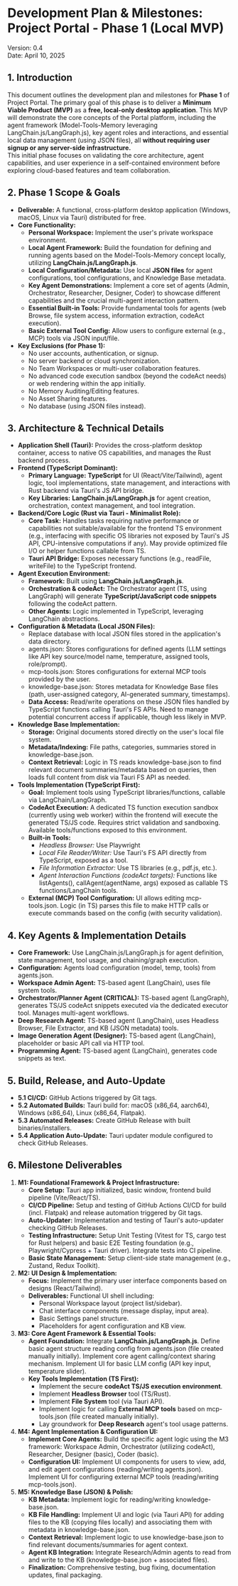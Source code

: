 # Development Plan & Milestones: Project Portal - Phase 1 (Local MVP)

Version: 0.4  
Date: April 10, 2025

## 1. Introduction

This document outlines the development plan and milestones for **Phase 1** of Project Portal. The primary goal of this phase is to deliver a **Minimum Viable Product (MVP)** as a **free, local-only desktop application**. This MVP will demonstrate the core concepts of the Portal platform, including the agent framework (Model-Tools-Memory leveraging LangChain.js/LangGraph.js), key agent roles and interactions, and essential local data management (using JSON files), all **without requiring user signup or any server-side infrastructure.**  
This initial phase focuses on validating the core architecture, agent capabilities, and user experience in a self-contained environment before exploring cloud-based features and team collaboration.

## 2. Phase 1 Scope & Goals

* **Deliverable:** A functional, cross-platform desktop application (Windows, macOS, Linux via Tauri) distributed for free.  
* **Core Functionality:**  
  * **Personal Workspace:** Implement the user's private workspace environment.  
  * **Local Agent Framework:** Build the foundation for defining and running agents based on the Model-Tools-Memory concept locally, utilizing **LangChain.js/LangGraph.js**.  
  * **Local Configuration/Metadata:** Use local **JSON files** for agent configurations, tool configurations, and Knowledge Base metadata.  
  * **Key Agent Demonstrations:** Implement a core set of agents (Admin, Orchestrator, Researcher, Designer, Coder) to showcase different capabilities and the crucial multi-agent interaction pattern.  
  * **Essential Built-in Tools:** Provide fundamental tools for agents (web Browse, file system access, information extraction, codeAct execution).  
  * **Basic External Tool Config:** Allow users to configure external (e.g., MCP) tools via JSON input/file.  
* **Key Exclusions (for Phase 1):**  
  * No user accounts, authentication, or signup.  
  * No server backend or cloud synchronization.  
  * No Team Workspaces or multi-user collaboration features.  
  * No advanced code execution sandbox (beyond the codeAct needs) or web rendering within the app initially.  
  * No Memory Auditing/Editing features.  
  * No Asset Sharing features.  
  * No database (using JSON files instead).

## 3. Architecture & Technical Details

* **Application Shell (Tauri):** Provides the cross-platform desktop container, access to native OS capabilities, and manages the Rust backend process.  
* **Frontend (TypeScript Dominant):**  
  * **Primary Language:** **TypeScript** for UI (React/Vite/Tailwind), agent logic, tool implementations, state management, and interactions with Rust backend via Tauri's JS API bridge.  
  * **Key Libraries:** **LangChain.js/LangGraph.js** for agent creation, orchestration, context management, and tool integration.  
* **Backend/Core Logic (Rust via Tauri - Minimalist Role):**  
  * **Core Task:** Handles tasks requiring native performance or capabilities not suitable/available for the frontend TS environment (e.g., interfacing with specific OS libraries not exposed by Tauri's JS API, CPU-intensive computations if any). May provide optimized file I/O or helper functions callable from TS.  
  * **Tauri API Bridge:** Exposes necessary functions (e.g., readFile, writeFile) to the TypeScript frontend.  
* **Agent Execution Environment:**  
  * **Framework:** Built using **LangChain.js/LangGraph.js**.  
  * **Orchestration & codeAct:** The Orchestrator agent (TS, using LangGraph) will generate **TypeScript/JavaScript code snippets** following the codeAct pattern.  
  * **Other Agents:** Logic implemented in TypeScript, leveraging LangChain abstractions.  
* **Configuration & Metadata (Local JSON Files):**  
  * Replace database with local JSON files stored in the application's data directory.  
  * agents.json: Stores configurations for defined agents (LLM settings like API key source/model name, temperature, assigned tools, role/prompt).  
  * mcp-tools.json: Stores configurations for external MCP tools provided by the user.  
  * knowledge-base.json: Stores metadata for Knowledge Base files (path, user-assigned category, AI-generated summary, timestamps).  
  * **Data Access:** Read/write operations on these JSON files handled by TypeScript functions calling Tauri's FS APIs. Need to manage potential concurrent access if applicable, though less likely in MVP.  
* **Knowledge Base Implementation:**  
  * **Storage:** Original documents stored directly on the user's local file system.  
  * **Metadata/Indexing:** File paths, categories, summaries stored in knowledge-base.json.  
  * **Context Retrieval:** Logic in TS reads knowledge-base.json to find relevant document summaries/metadata based on queries, then loads full content from disk via Tauri FS API as needed.  
* **Tools Implementation (TypeScript First):**  
  * **Goal:** Implement tools using TypeScript libraries/functions, callable via LangChain/LangGraph.  
  * **CodeAct Execution:** A dedicated TS function execution sandbox (currently using web worker) within the frontend will execute the generated TS/JS code. Requires strict validation and sandboxing. Available tools/functions exposed to this environment.  
  * **Built-in Tools:**  
    * *Headless Browser:* Use Playwright  
    * *Local File Reader/Writer:* Use Tauri's FS API directly from TypeScript, exposed as a tool.  
    * *File Information Extractor:* Use TS libraries (e.g., pdf.js, etc.).  
    * *Agent Interaction Functions (codeAct targets):* Functions like listAgents(), callAgent(agentName, args) exposed as callable TS functions/LangChain tools.  
  * **External (MCP) Tool Configuration:** UI allows editing mcp-tools.json. Logic (in TS) parses this file to make HTTP calls or execute commands based on the config (with security validation).

## 4. Key Agents & Implementation Details

* **Core Framework:** Use LangChain.js/LangGraph.js for agent definition, state management, tool usage, and chaining/graph execution.  
* **Configuration:** Agents load configuration (model, temp, tools) from agents.json.  
* **Workspace Admin Agent:** TS-based agent (LangChain), uses file system tools.  
* **Orchestrator/Planner Agent (CRITICAL):** TS-based agent (LangGraph), generates TS/JS codeAct snippets executed via the dedicated executor tool. Manages multi-agent workflows.  
* **Deep Research Agent:** TS-based agent (LangChain), uses Headless Browser, File Extractor, and KB (JSON metadata) tools.  
* **Image Generation Agent (Designer):** TS-based agent (LangChain), placeholder or basic API call via HTTP tool.  
* **Programming Agent:** TS-based agent (LangChain), generates code snippets as text.

## **5. Build, Release, and Auto-Update**

* **5.1 CI/CD:** GitHub Actions triggered by Git tags.  
* **5.2 Automated Builds:** Tauri build for: macOS (x86_64, aarch64), Windows (x86_64), Linux (x86_64, Flatpak).  
* **5.3 Automated Releases:** Create GitHub Release with built binaries/installers.  
* **5.4 Application Auto-Update:** Tauri updater module configured to check GitHub Releases.

## **6. Milestone Deliverables**

1. **M1: Foundational Framework & Project Infrastructure:**  
   * **Core Setup:** Tauri app initialized, basic window, frontend build pipeline (Vite/React/TS).  
   * **CI/CD Pipeline:** Setup and testing of GitHub Actions CI/CD for build (incl. Flatpak) and release automation triggered by Git tags.  
   * **Auto-Updater:** Implementation and testing of Tauri's auto-updater checking GitHub Releases.  
   * **Testing Infrastructure:** Setup Unit Testing (Vitest for TS, cargo test for Rust helpers) and basic E2E Testing foundation (e.g., Playwright/Cypress + Tauri driver). Integrate tests into CI pipeline.  
   * **Basic State Management:** Setup client-side state management (e.g., Zustand, Redux Toolkit).  
2. **M2: UI Design & Implementation:**  
   * **Focus:** Implement the primary user interface components based on designs (React/Tailwind).  
   * **Deliverables:** Functional UI shell including:  
     * Personal Workspace layout (project list/sidebar).  
     * Chat interface components (message display, input area).  
     * Basic Settings panel structure.  
     * Placeholders for agent configuration and KB view.  
3. **M3: Core Agent Framework & Essential Tools:**  
   * **Agent Foundation:** Integrate **LangChain.js/LangGraph.js**. Define basic agent structure reading config from agents.json (file created manually initially). Implement core agent calling/context sharing mechanism. Implement UI for basic LLM config (API key input, temperature slider).  
   * **Key Tools Implementation (TS First):**  
     * Implement the secure **codeAct TS/JS execution environment**.  
     * Implement **Headless Browser** tool (TS/Rust).  
     * Implement **File System** tool (via Tauri API).  
     * Implement logic for calling **External MCP tools** based on mcp-tools.json (file created manually initially).  
     * Lay groundwork for **Deep Research** agent's tool usage patterns.  
4. **M4: Agent Implementation & Configuration UI:**  
   * **Implement Core Agents:** Build the specific agent logic using the M3 framework: Workspace Admin, Orchestrator (utilizing codeAct), Researcher, Designer (basic), Coder (basic).  
   * **Configuration UI:** Implement UI components for users to view, add, and edit agent configurations (reading/writing agents.json). Implement UI for configuring external MCP tools (reading/writing mcp-tools.json).  
5. **M5: Knowledge Base (JSON) & Polish:**  
   * **KB Metadata:** Implement logic for reading/writing knowledge-base.json.  
   * **KB File Handling:** Implement UI and logic (via Tauri API) for adding files to the KB (copying files locally) and associating them with metadata in knowledge-base.json.  
   * **Context Retrieval:** Implement logic to use knowledge-base.json to find relevant documents/summaries for agent context.  
   * **Agent KB Integration:** Integrate Research/Admin agents to read from and write to the KB (knowledge-base.json + associated files).  
   * **Finalization:** Comprehensive testing, bug fixing, documentation updates, final packaging.

